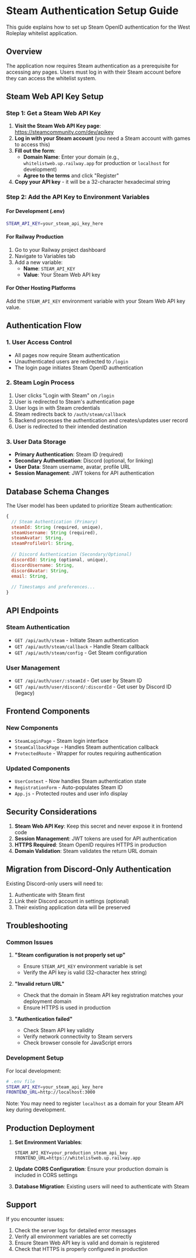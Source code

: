 # Steam Authentication Setup Guide

This guide explains how to set up Steam OpenID authentication for the West Roleplay whitelist application.

## Overview

The application now requires Steam authentication as a prerequisite for accessing any pages. Users must log in with their Steam account before they can access the whitelist system.

## Steam Web API Key Setup

### Step 1: Get a Steam Web API Key

1. **Visit the Steam Web API Key page**: https://steamcommunity.com/dev/apikey
2. **Log in with your Steam account** (you need a Steam account with games to access this)
3. **Fill out the form**:
   - **Domain Name**: Enter your domain (e.g., `whitelistweb.up.railway.app` for production or `localhost` for development)
   - **Agree to the terms** and click "Register"
4. **Copy your API key** - it will be a 32-character hexadecimal string

### Step 2: Add the API Key to Environment Variables

#### For Development (.env)
```bash
STEAM_API_KEY=your_steam_api_key_here
```

#### For Railway Production
1. Go to your Railway project dashboard
2. Navigate to Variables tab
3. Add a new variable:
   - **Name**: `STEAM_API_KEY`
   - **Value**: Your Steam Web API key

#### For Other Hosting Platforms
Add the `STEAM_API_KEY` environment variable with your Steam Web API key value.

## Authentication Flow

### 1. User Access Control
- All pages now require Steam authentication
- Unauthenticated users are redirected to `/login`
- The login page initiates Steam OpenID authentication

### 2. Steam Login Process
1. User clicks "Login with Steam" on `/login`
2. User is redirected to Steam's authentication page
3. User logs in with Steam credentials
4. Steam redirects back to `/auth/steam/callback`
5. Backend processes the authentication and creates/updates user record
6. User is redirected to their intended destination

### 3. User Data Storage
- **Primary Authentication**: Steam ID (required)
- **Secondary Authentication**: Discord (optional, for linking)
- **User Data**: Steam username, avatar, profile URL
- **Session Management**: JWT tokens for API authentication

## Database Schema Changes

The User model has been updated to prioritize Steam authentication:

```javascript
{
  // Steam Authentication (Primary)
  steamId: String (required, unique),
  steamUsername: String (required),
  steamAvatar: String,
  steamProfileUrl: String,
  
  // Discord Authentication (Secondary/Optional)
  discordId: String (optional, unique),
  discordUsername: String,
  discordAvatar: String,
  email: String,
  
  // Timestamps and preferences...
}
```

## API Endpoints

### Steam Authentication
- `GET /api/auth/steam` - Initiate Steam authentication
- `GET /api/auth/steam/callback` - Handle Steam callback
- `GET /api/auth/steam/config` - Get Steam configuration

### User Management
- `GET /api/auth/user/:steamId` - Get user by Steam ID
- `GET /api/auth/user/discord/:discordId` - Get user by Discord ID (legacy)

## Frontend Components

### New Components
- `SteamLoginPage` - Steam login interface
- `SteamCallbackPage` - Handles Steam authentication callback
- `ProtectedRoute` - Wrapper for routes requiring authentication

### Updated Components
- `UserContext` - Now handles Steam authentication state
- `RegistrationForm` - Auto-populates Steam ID
- `App.js` - Protected routes and user info display

## Security Considerations

1. **Steam Web API Key**: Keep this secret and never expose it in frontend code
2. **Session Management**: JWT tokens are used for API authentication
3. **HTTPS Required**: Steam OpenID requires HTTPS in production
4. **Domain Validation**: Steam validates the return URL domain

## Migration from Discord-Only Authentication

Existing Discord-only users will need to:
1. Authenticate with Steam first
2. Link their Discord account in settings (optional)
3. Their existing application data will be preserved

## Troubleshooting

### Common Issues

1. **"Steam configuration is not properly set up"**
   - Ensure `STEAM_API_KEY` environment variable is set
   - Verify the API key is valid (32-character hex string)

2. **"Invalid return URL"**
   - Check that the domain in Steam API key registration matches your deployment domain
   - Ensure HTTPS is used in production

3. **"Authentication failed"**
   - Check Steam API key validity
   - Verify network connectivity to Steam servers
   - Check browser console for JavaScript errors

### Development Setup

For local development:
```bash
# .env file
STEAM_API_KEY=your_steam_api_key_here
FRONTEND_URL=http://localhost:3000
```

Note: You may need to register `localhost` as a domain for your Steam API key during development.

## Production Deployment

1. **Set Environment Variables**:
   ```
   STEAM_API_KEY=your_production_steam_api_key
   FRONTEND_URL=https://whitelistweb.up.railway.app
   ```

2. **Update CORS Configuration**: Ensure your production domain is included in CORS settings

3. **Database Migration**: Existing users will need to authenticate with Steam

## Support

If you encounter issues:
1. Check the server logs for detailed error messages
2. Verify all environment variables are set correctly
3. Ensure Steam Web API key is valid and domain is registered
4. Check that HTTPS is properly configured in production
